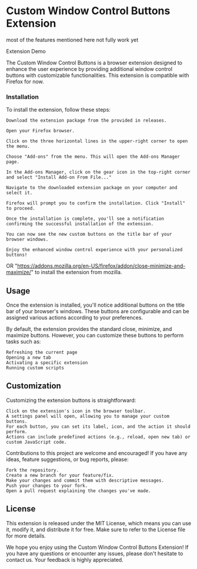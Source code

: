# Custom Window Control Buttons Extension

most of the features mentioned here not fully work yet

Extension Demo

The Custom Window Control Buttons is a browser extension designed to enhance the user experience by providing additional window control buttons with customizable functionalities. This extension is compatible with Firefox for now.

### Installation

To install the extension, follow these steps:

    Download the extension package from the provided in releases. 

    Open your Firefox browser.

    Click on the three horizontal lines in the upper-right corner to open the menu.

    Choose "Add-ons" from the menu. This will open the Add-ons Manager page.

    In the Add-ons Manager, click on the gear icon in the top-right corner and select "Install Add-on From File..."

    Navigate to the downloaded extension package on your computer and select it.

    Firefox will prompt you to confirm the installation. Click "Install" to proceed.

    Once the installation is complete, you'll see a notification confirming the successful installation of the extension.

    You can now see the new custom buttons on the title bar of your browser windows.

    Enjoy the enhanced window control experience with your personalized buttons!

OR "https://addons.mozilla.org/en-US/firefox/addon/close-minimize-and-maximize/" to install the extension from mozilla.

## Usage

Once the extension is installed, you'll notice additional buttons on the title bar of your browser's windows. These buttons are configurable and can be assigned various actions according to your preferences.

By default, the extension provides the standard close, minimize, and maximize buttons. However, you can customize these buttons to perform tasks such as:

    Refreshing the current page
    Opening a new tab
    Activating a specific extension
    Running custom scripts

## Customization

Customizing the extension buttons is straightforward:

    Click on the extension's icon in the browser toolbar.
    A settings panel will open, allowing you to manage your custom buttons.
    For each button, you can set its label, icon, and the action it should perform.
    Actions can include predefined actions (e.g., reload, open new tab) or custom JavaScript code.

Contributions to this project are welcome and encouraged! If you have any ideas, feature suggestions, or bug reports, please:

    Fork the repository.
    Create a new branch for your feature/fix.
    Make your changes and commit them with descriptive messages.
    Push your changes to your fork.
    Open a pull request explaining the changes you've made.

## License

This extension is released under the MIT License, which means you can use it, modify it, and distribute it for free. Make sure to refer to the License file for more details.

We hope you enjoy using the Custom Window Control Buttons Extension! If you have any questions or encounter any issues, please don't hesitate to contact us. Your feedback is highly appreciated.
